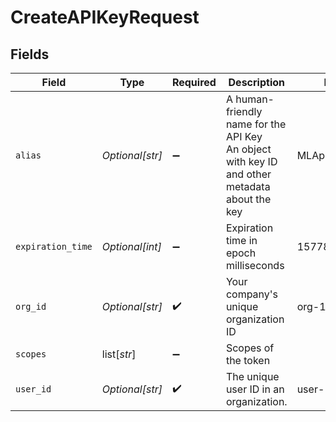 # CreateAPIKeyRequest


## Fields

| Field                                                                                         | Type                                                                                          | Required                                                                                      | Description                                                                                   | Example                                                                                       |
| --------------------------------------------------------------------------------------------- | --------------------------------------------------------------------------------------------- | --------------------------------------------------------------------------------------------- | --------------------------------------------------------------------------------------------- | --------------------------------------------------------------------------------------------- |
| `alias`                                                                                       | *Optional[str]*                                                                               | :heavy_minus_sign:                                                                            | A human-friendly name for the API Key<br/> An object with key ID and other metadata about the key | MLApplicationName                                                                             |
| `expiration_time`                                                                             | *Optional[int]*                                                                               | :heavy_minus_sign:                                                                            | Expiration time in epoch milliseconds                                                         | 1577836800000                                                                                 |
| `org_id`                                                                                      | *Optional[str]*                                                                               | :heavy_check_mark:                                                                            | Your company's unique organization ID                                                         | org-123                                                                                       |
| `scopes`                                                                                      | list[*str*]                                                                                   | :heavy_minus_sign:                                                                            | Scopes of the token                                                                           |                                                                                               |
| `user_id`                                                                                     | *Optional[str]*                                                                               | :heavy_check_mark:                                                                            | The unique user ID in an organization.                                                        | user-123                                                                                      |